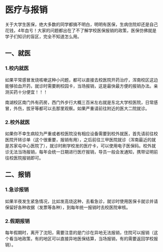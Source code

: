 # 医疗与报销

关于大学生医保，绝大多数的同学都搞不明白，明明有医保，生病住院却还是自己花钱，4年血亏！大家的问题都出在了不了解学校医保报销的政策，医保仿佛就是学子们知识的盲区，完全不知道怎么用。

## 一、就医
### 1.校内就医

如果平常感冒发烧咳嗽这种小问题，都可以直接去校医院开药治疗，浑南校区这边能够验血开药，就诊时需要刷校园卡，当场报销，这是最快最方便的报销办法。亲测买药十分便宜！！！

南湖校区南门外有药房，西门外步行大概三百米左右就是东北大学校医院，日常感冒，外伤，拔牙等都可以去那里观察。如果严重请前往附近的医大二院就诊。
### 2.校外就医

如果你不幸生病较为严重或者校医院没有相应设备需要到校外就医，首先请前往校医院开转诊单（这个很重要，报销有用），之后前往三甲医院就诊（浑南最近的就是苏家屯中心医院了），就诊时刷学校发的医疗卡，可以使用电子医保码。校外就诊无法当场报销，每年会统一日期进行医疗报销，导员一般会发通知，携带证明前往校医院报销即可。

## 二、报销

### 1.急诊报销
如果半夜发生紧急情况，比如发高烧这种，去看急诊，就诊时使用医保卡就诊并请保留好各种收据（发票等各种），到每年统一报销时去校医院审核。

### 2.假期报销
每年假期时，离开了沈阳，需要注意的是门诊在异地无法报销，住院可以报销（这个看当地政策，有的地区可以直接异地医保结算，当场报销，有的需要返回学校报销）。


